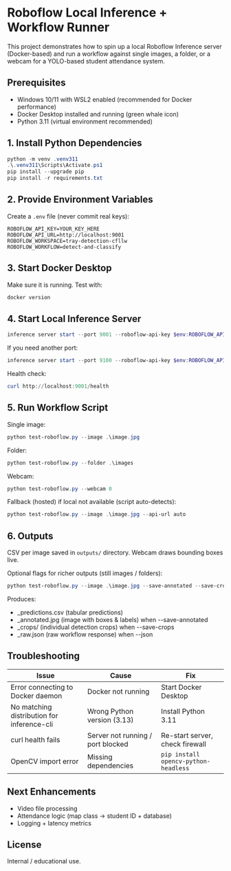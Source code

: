# Roboflow Local Inference + Workflow Runner

This project demonstrates how to spin up a local Roboflow Inference server (Docker-based) and run a workflow against single images, a folder, or a webcam for a YOLO-based student attendance system.

## Prerequisites
- Windows 10/11 with WSL2 enabled (recommended for Docker performance)
- Docker Desktop installed and running (green whale icon)
- Python 3.11 (virtual environment recommended)

## 1. Install Python Dependencies
```powershell
python -m venv .venv311
.\.venv311\Scripts\Activate.ps1
pip install --upgrade pip
pip install -r requirements.txt
```

## 2. Provide Environment Variables
Create a `.env` file (never commit real keys):
```
ROBOFLOW_API_KEY=YOUR_KEY_HERE
ROBOFLOW_API_URL=http://localhost:9001
ROBOFLOW_WORKSPACE=tray-detection-cfllw
ROBOFLOW_WORKFLOW=detect-and-classify
```

## 3. Start Docker Desktop
Make sure it is running. Test with:
```powershell
docker version
```

## 4. Start Local Inference Server
```powershell
inference server start --port 9001 --roboflow-api-key $env:ROBOFLOW_API_KEY
```
If you need another port:
```powershell
inference server start --port 9100 --roboflow-api-key $env:ROBOFLOW_API_KEY
```

Health check:
```powershell
curl http://localhost:9001/health
```

## 5. Run Workflow Script
Single image:
```powershell
python test-roboflow.py --image .\image.jpg
```
Folder:
```powershell
python test-roboflow.py --folder .\images
```
Webcam:
```powershell
python test-roboflow.py --webcam 0
```

Fallback (hosted) if local not available (script auto-detects):
```powershell
python test-roboflow.py --image .\image.jpg --api-url auto
```

## 6. Outputs
CSV per image saved in `outputs/` directory. Webcam draws bounding boxes live.

Optional flags for richer outputs (still images / folders):

```powershell
python test-roboflow.py --image .\image.jpg --save-annotated --save-crops --json
```

Produces:
 - <name>_predictions.csv (tabular predictions)
 - <name>_annotated.jpg (image with boxes & labels) when --save-annotated
 - <name>_crops/ (individual detection crops) when --save-crops
 - <name>_raw.json (raw workflow response) when --json

## Troubleshooting
| Issue | Cause | Fix |
|-------|-------|-----|
| Error connecting to Docker daemon | Docker not running | Start Docker Desktop |
| No matching distribution for inference-cli | Wrong Python version (3.13) | Install Python 3.11 | 
| curl health fails | Server not running / port blocked | Re-start server, check firewall |
| OpenCV import error | Missing dependencies | `pip install opencv-python-headless` |

## Next Enhancements
- Video file processing
- Attendance logic (map class -> student ID + database)
- Logging + latency metrics

## License
Internal / educational use.
